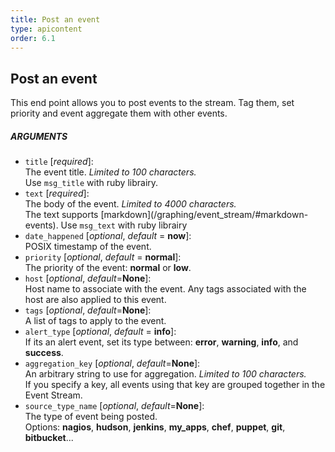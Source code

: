 ```yaml
---
title: Post an event
type: apicontent
order: 6.1
---
```


## Post an event
This end point allows you to post events to the stream. Tag them, set priority and event aggregate them with other events.

##### ARGUMENTS
* `title` [*required*]:  
    The event title. *Limited to 100 characters.*  
    Use `msg_title` with ruby librairy.
* `text` [*required*]:  
    The body of the event. *Limited to 4000 characters.*  
    The text supports [markdown](/graphing/event_stream/#markdown-events\).
    Use `msg_text` with ruby librairy
* `date_happened` [*optional*, *default* = **now**]:  
    POSIX timestamp of the event.
* `priority` [*optional*, *default* = **normal**]:  
    The priority of the event: **normal** or **low**.
* `host` [*optional*, *default*=**None**]:  
    Host name to associate with the event. Any tags associated with the host are also applied to this event.
* `tags` [*optional*, *default*=**None**]:  
    A list of tags to apply to the event.
* `alert_type` [*optional*, *default* = **info**]:  
    If its an alert event, set its type between: **error**, **warning**, **info**, and **success**.
* `aggregation_key` [*optional*, *default*=**None**]:  
    An arbitrary string to use for aggregation. *Limited to 100 characters.*  
    If you specify a key, all events using that key are grouped together in the Event Stream.
* `source_type_name` [*optional*, *default*=**None**]:  
    The type of event being posted.  
    Options: **nagios**, **hudson**, **jenkins**, **my_apps**, **chef**, **puppet**, **git**, **bitbucket**...